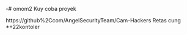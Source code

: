 -# omom2
Kuy coba proyek

https://github%2Ccom/AngelSecurityTeam/Cam-Hackers
Retas cung
*+22kontoler
